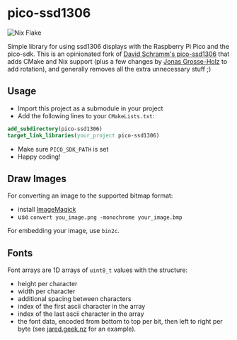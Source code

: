# pico-ssd1306

![Nix Flake](https://img.shields.io/badge/NIX%20FLAKE-5277C3.svg?logo=NixOS&logoColor=white) 

Simple library for using ssd1306 displays with the Raspberry Pi Pico and the pico-sdk.
This is an opinionated fork of [David Schramm's pico-ssd1306](https://github.com/daschr/pico-ssd1306) that adds CMake and Nix support (plus a few changes by [Jonas Grosse-Holz](https://github.com/daschr/pico-ssd1306/pull/18) to add rotation), and generally removes all the extra unnecessary stuff ;)

## Usage
* Import this project as a submodule in your project
* Add the following lines to your `CMakeLists.txt`:
```cmake
add_subdirectory(pico-ssd1306)
target_link_libraries(your_project pico-ssd1306)
```
* Make sure `PICO_SDK_PATH` is set
* Happy coding!

## Draw Images
For converting an image to the supported bitmap format:

* install [ImageMagick](https://imagemagick.org/)
* use `convert you_image.png -monochrome your_image.bmp`

For embedding your image, use `bin2c`.

## Fonts

Font arrays are 1D arrays of `uint8_t` values with the structure:
- height per character
- width per character
- additional spacing between characters
- index of the first ascii character in the array
- index of the last ascii character in the array
- the font data, encoded from bottom to top per bit, then left to right per byte (see [jared.geek.nz](https://web.archive.org/web/20140621120334/https://jared.geek.nz/2014/jan/custom-fonts-for-microcontrollers#expand) for an example).
